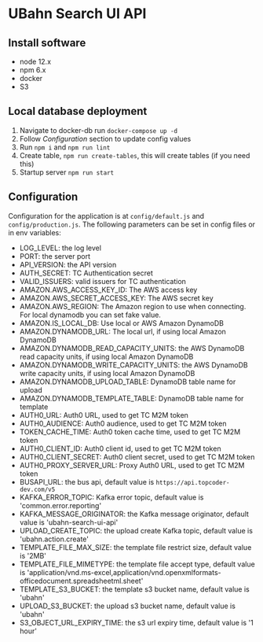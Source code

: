 # UBahn Search UI API

## Install software

- node 12.x
- npm 6.x
- docker
- S3

## Local database deployment

1. Navigate to docker-db run `docker-compose up -d`
2. Follow *Configuration* section to update config values
3. Run `npm i` and `npm run lint`
4. Create table, `npm run create-tables`, this will create tables (if you need this)
5. Startup server `npm run start`

## Configuration

Configuration for the application is at `config/default.js` and `config/production.js`. The following parameters can be set in config files or in env variables:

- LOG_LEVEL: the log level
- PORT: the server port
- API_VERSION: the API version
- AUTH_SECRET: TC Authentication secret
- VALID_ISSUERS: valid issuers for TC authentication
- AMAZON.AWS_ACCESS_KEY_ID: The AWS access key
- AMAZON.AWS_SECRET_ACCESS_KEY: The AWS secret key
- AMAZON.AWS_REGION: The Amazon region to use when connecting. For local dynamodb you can set fake value.
- AMAZON.IS_LOCAL_DB: Use local or AWS Amazon DynamoDB
- AMAZON.DYNAMODB_URL: The local url, if using local Amazon DynamoDB
- AMAZON.DYNAMODB_READ_CAPACITY_UNITS: the AWS DynamoDB read capacity units, if using local Amazon DynamoDB
- AMAZON.DYNAMODB_WRITE_CAPACITY_UNITS: the AWS DynamoDB write capacity units, if using local Amazon DynamoDB
- AMAZON.DYNAMODB_UPLOAD_TABLE: DynamoDB table name for upload
- AMAZON.DYNAMODB_TEMPLATE_TABLE: DynamoDB table name for template
- AUTH0_URL: Auth0 URL, used to get TC M2M token
- AUTH0_AUDIENCE: Auth0 audience, used to get TC M2M token
- TOKEN_CACHE_TIME: Auth0 token cache time, used to get TC M2M token
- AUTH0_CLIENT_ID: Auth0 client id, used to get TC M2M token
- AUTH0_CLIENT_SECRET: Auth0 client secret, used to get TC M2M token
- AUTH0_PROXY_SERVER_URL: Proxy Auth0 URL, used to get TC M2M token
- BUSAPI_URL: the bus api, default value is `https://api.topcoder-dev.com/v5`
- KAFKA_ERROR_TOPIC: Kafka error topic, default value is 'common.error.reporting'
- KAFKA_MESSAGE_ORIGINATOR: the Kafka message originator, default value is 'ubahn-search-ui-api'
- UPLOAD_CREATE_TOPIC: the upload create Kafka topic, default value is 'ubahn.action.create'
- TEMPLATE_FILE_MAX_SIZE: the template file restrict size, default value is '2MB'
- TEMPLATE_FILE_MIMETYPE: the template file accept type, default value is 'application/vnd.ms-excel,application/vnd.openxmlformats-officedocument.spreadsheetml.sheet'
- TEMPLATE_S3_BUCKET: the template s3 bucket name, default value is 'ubahn'
- UPLOAD_S3_BUCKET: the upload s3 bucket name, default value is 'ubahn'
- S3_OBJECT_URL_EXPIRY_TIME: the s3 url expiry time, default value is '1 hour'
